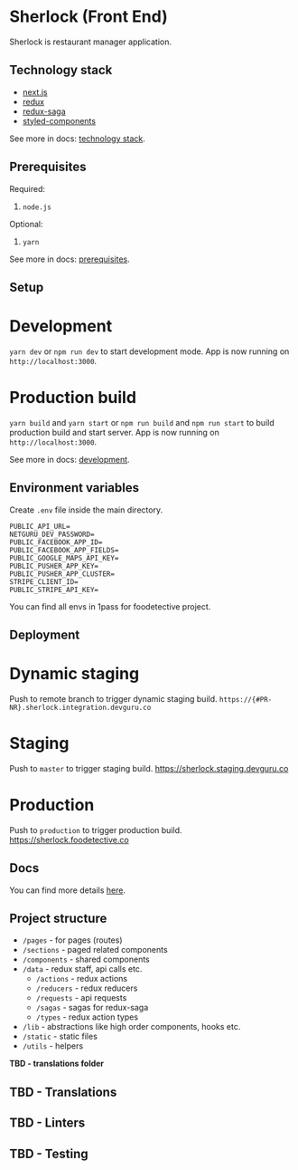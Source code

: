 # Sherlock (Front End)

Sherlock is restaurant manager application.

## Technology stack

- [next.js](https://nextjs.org)
- [redux](https://redux.js.org/)
- [redux-saga](https://redux.js.org/)
- [styled-components](https://www.styled-components.com)

See more in docs: [technology stack](./docs/technology-stack.md).

## Prerequisites

Required:

1. `node.js`

Optional:

1. `yarn`

See more in docs: [prerequisites](./docs/prerequistes.md).

## Setup

# Development

`yarn dev` or `npm run dev` to start development mode. App is now running on `http://localhost:3000`.

# Production build

`yarn build` and `yarn start` or `npm run build` and `npm run start` to build production build and start server. App is now running on `http://localhost:3000`.

See more in docs: [development](./docs/setup.md).

## Environment variables

Create `.env` file inside the main directory.

```
PUBLIC_API_URL=
NETGURU_DEV_PASSWORD=
PUBLIC_FACEBOOK_APP_ID=
PUBLIC_FACEBOOK_APP_FIELDS=
PUBLIC_GOOGLE_MAPS_API_KEY=
PUBLIC_PUSHER_APP_KEY=
PUBLIC_PUSHER_APP_CLUSTER=
STRIPE_CLIENT_ID=
PUBLIC_STRIPE_API_KEY=
```

You can find all envs in 1pass for foodetective project.

## Deployment

# Dynamic staging

Push to remote branch to trigger dynamic staging build.
`https://{#PR-NR}.sherlock.integration.devguru.co`

# Staging

Push to `master` to trigger staging build.
https://sherlock.staging.devguru.co

# Production

Push to `production` to trigger production build.
https://sherlock.foodetective.co

## Docs

You can find more details [here](./docs).

## Project structure

- `/pages` - for pages (routes)
- `/sections` - paged related components
- `/components` - shared components
- `/data` - redux staff, api calls etc.
  - `/actions` - redux actions
  - `/reducers` - redux reducers
  - `/requests` - api requests
  - `/sagas` - sagas for redux-saga
  - `/types` - redux action types
- `/lib` - abstractions like high order components, hooks etc.
- `/static` - static files
- `/utils` - helpers

**TBD - translations folder**

## TBD - Translations

## TBD - Linters

## TBD - Testing
